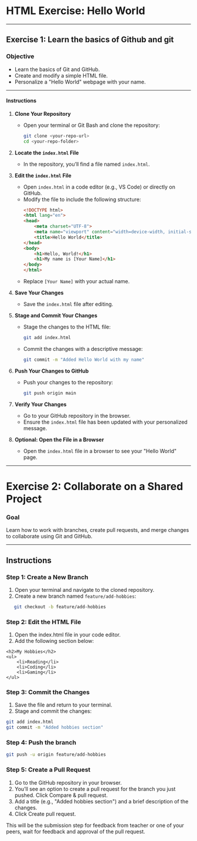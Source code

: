 # **HTML Exercise: Hello World**
---
## Exercise 1: Learn the basics of Github and git

### **Objective**
- Learn the basics of Git and GitHub.
- Create and modify a simple HTML file.
- Personalize a "Hello World" webpage with your name.
---

#### **Instructions**

1. **Clone Your Repository**
   - Open your terminal or Git Bash and clone the repository:
     ```bash
     git clone <your-repo-url>
     cd <your-repo-folder>
     ```

2. **Locate the `index.html` File**
   - In the repository, you’ll find a file named `index.html`.

3. **Edit the `index.html` File**
   - Open `index.html` in a code editor (e.g., VS Code) or directly on GitHub.
   - Modify the file to include the following structure:
     ```html
     <!DOCTYPE html>
     <html lang="en">
     <head>
         <meta charset="UTF-8">
         <meta name="viewport" content="width=device-width, initial-scale=1.0">
         <title>Hello World</title>
     </head>
     <body>
         <h1>Hello, World!</h1>
         <h1>My name is [Your Name]</h1>
     </body>
     </html>
     ```
   - Replace `[Your Name]` with your actual name.

4. **Save Your Changes**
   - Save the `index.html` file after editing.

5. **Stage and Commit Your Changes**
   - Stage the changes to the HTML file:
     ```bash
     git add index.html
     ```
   - Commit the changes with a descriptive message:
     ```bash
     git commit -m "Added Hello World with my name"
     ```

6. **Push Your Changes to GitHub**
   - Push your changes to the repository:
     ```bash
     git push origin main
     ```

7. **Verify Your Changes**
   - Go to your GitHub repository in the browser.
   - Ensure the `index.html` file has been updated with your personalized message.

8. **Optional: Open the File in a Browser**
   - Open the `index.html` file in a browser to see your "Hello World" page.

---
# Exercise 2: Collaborate on a Shared Project

### Goal
Learn how to work with branches, create pull requests, and merge changes to collaborate using Git and GitHub.

---

## Instructions

### Step 1: Create a New Branch
1. Open your terminal and navigate to the cloned repository.
2. Create a new branch named `feature/add-hobbies`:
```bash
   git checkout -b feature/add-hobbies
```
### Step 2: Edit the HTML File
1. Open the index.html file in your code editor.
2. Add the following section below:
   
```
<h2>My Hobbies</h2>
<ul>
    <li>Reading</li>
    <li>Coding</li>
    <li>Gaming</li>
</ul>
```
###  Step 3: Commit the Changes
1. Save the file and return to your terminal.
2. Stage and commit the changes:

```bash
git add index.html
git commit -m "Added hobbies section"
```
###  Step 4: Push the branch

```bash
git push -u origin feature/add-hobbies
```

###  Step 5: Create a Pull Request
1. Go to the GitHub repository in your browser.
2. You’ll see an option to create a pull request for the branch you just pushed. Click Compare & pull request.
3. Add a title (e.g., "Added hobbies section") and a brief description of the changes.
4. Click Create pull request.

This will be the submission step for feedback from teacher or one of your peers, wait for feedback and approval of the pull request.
